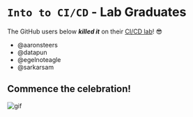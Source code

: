 # `Into to CI/CD` - Lab Graduates

The GitHub users below ***killed it*** on their [CI/CD lab](intro.md)! 😎

[//]: # (Add your username below, in alphabetical order to prevent conflicts and duplication.)

- @aaronsteers
- @datapun
- @egelnoteagle
- @sarkarsam

## Commence the celebration!

[//]: # (Psst - feel free to add more art or GIFs here if you are so inclined!)

![gif](resources/congrats01.gif)
